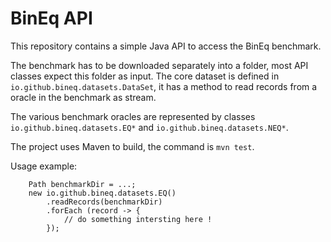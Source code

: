 # BinEq API

This repository contains a simple Java API to access the BinEq benchmark.

The benchmark has to be downloaded separately into a folder, most API classes 
expect this folder as input. The core dataset is defined in `io.github.bineq.datasets.DataSet`, it has
a method to read records from a oracle in the benchmark as stream. 

The various benchmark oracles are represented by classes `io.github.bineq.datasets.EQ*` and `io.github.bineq.datasets.NEQ*`.

The project uses Maven to build, the command is `mvn test`. 

Usage example:
````
    Path benchmarkDir = ...;
    new io.github.bineq.datasets.EQ()
        .readRecords(benchmarkDir)
        .forEach (record -> {
            // do something intersting here ! 
        });
````